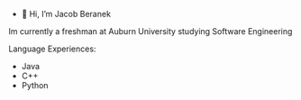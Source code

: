 - 👋 Hi, I’m Jacob Beranek

Im currently a freshman at Auburn University studying Software Engineering

Language Experiences:
- Java
- C++
- Python

<!---
jacobberanek/jacobberanek is a ✨ special ✨ repository because its `README.md` (this file) appears on your GitHub profile.
You can click the Preview link to take a look at your changes.
--->
